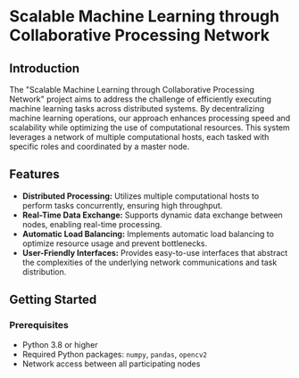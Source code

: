 # Scalable Machine Learning through Collaborative Processing Network

## Introduction
The "Scalable Machine Learning through Collaborative Processing Network" project aims to address the challenge of efficiently executing machine learning tasks across distributed systems. By decentralizing machine learning operations, our approach enhances processing speed and scalability while optimizing the use of computational resources. This system leverages a network of multiple computational hosts, each tasked with specific roles and coordinated by a master node.

## Features
- **Distributed Processing:** Utilizes multiple computational hosts to perform tasks concurrently, ensuring high throughput.
- **Real-Time Data Exchange:** Supports dynamic data exchange between nodes, enabling real-time processing.
- **Automatic Load Balancing:** Implements automatic load balancing to optimize resource usage and prevent bottlenecks.
- **User-Friendly Interfaces:** Provides easy-to-use interfaces that abstract the complexities of the underlying network communications and task distribution.

## Getting Started

### Prerequisites
- Python 3.8 or higher
- Required Python packages: `numpy`, `pandas`, `opencv2`
- Network access between all participating nodes

